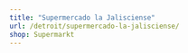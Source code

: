 ```yaml
---
title: "Supermercado la Jalisciense"
url: /detroit/supermercado-la-jalisciense/
shop: Supermarkt
---
```

